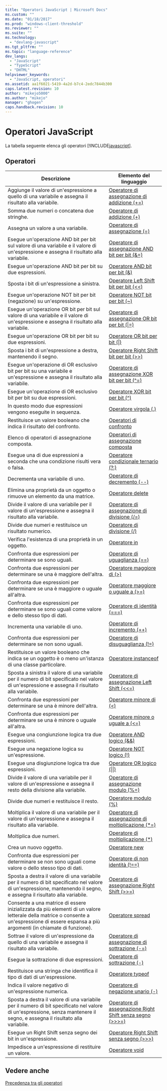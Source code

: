 ```yaml
---
title: "Operatori JavaScript | Microsoft Docs"
ms.custom: ""
ms.date: "01/18/2017"
ms.prod: "windows-client-threshold"
ms.reviewer: ""
ms.suite: ""
ms.technology: 
  - "devlang-javascript"
ms.tgt_pltfrm: ""
ms.topic: "language-reference"
dev_langs: 
  - "JavaScript"
  - "TypeScript"
  - "DHTML"
helpviewer_keywords: 
  - "JavaScript, operatori"
ms.assetid: aa1f6021-5419-4a2d-b7c4-2edc7844b300
caps.latest.revision: 10
author: "mikejo5000"
ms.author: "mikejo"
manager: "ghogen"
caps.handback.revision: 10
---
```

# Operatori JavaScript
La tabella seguente elenca gli operatori [!INCLUDE[javascript](../../javascript/includes/javascript-md.md)].  
  
## Operatori  
  
|Descrizione|Elemento del linguaggio|  
|-----------------|-----------------------------|  
|Aggiunge il valore di un'espressione a quello di una variabile e assegna il risultato alla variabile.|[Operatore di assegnazione di addizione \(\+\=\)](../../javascript/reference/addition-assignment-operator-decrement-equal-javascript.md)|  
|Somma due numeri o concatena due stringhe.|[Operatore di addizione \(\+\)](../../javascript/reference/addition-operator-decrement-javascript.md)|  
|Assegna un valore a una variabile.|[Operatore di assegnazione \(\=\)](../../javascript/reference/assignment-operator-decrement-equal-javascript.md)|  
|Esegue un'operazione AND bit per bit sul valore di una variabile e il valore di un'espressione e assegna il risultato alla variabile.|[Operatore di assegnazione AND bit per bit \(&\=\)](../../javascript/reference/bitwise-and-assignment-operator-decrement-equal-javascript.md)|  
|Esegue un'operazione AND bit per bit su due espressioni.|[Operatore AND bit per bit \(&\)](../../javascript/reference/bitwise-and-operator-decrement-javascript.md)|  
|Sposta i bit di un'espressione a sinistra.|[Operatore Left Shift bit per bit \(\<\<\)](../../javascript/reference/bitwise-left-shift-operator-decrement-javascript.md)|  
|Esegue un'operazione NOT bit per bit \(negazione\) su un'espressione.|[Operatore NOT bit per bit \(~\)](../../javascript/reference/bitwise-not-operator-decrement-tilde-javascript.md)|  
|Esegue un'operazione OR bit per bit sul valore di una variabile e il valore di un'espressione e assegna il risultato alla variabile.|[Operatore di assegnazione OR bit per bit \(&#124;\=\)](../../javascript/reference/bitwise-or-assignment-operator-decrement-equal-javascript.md)|  
|Esegue un'operazione OR bit per bit su due espressioni.|[Operatore OR bit per bit \(&#124;\)](../../javascript/reference/bitwise-or-operator-decrement-javascript.md)|  
|Sposta i bit di un'espressione a destra, mantenendo il segno.|[Operatore Right Shift bit per bit \(\>\>\)](../../javascript/reference/bitwise-right-shift-operator-decrement-javascript.md)|  
|Esegue un'operazione di OR esclusivo bit per bit su una variabile e un'espressione e assegna il risultato alla variabile.|[Operatore di assegnazione XOR bit per bit \(^\=\)](../../javascript/reference/bitwise-xor-assignment-operator-decrement-hat-equal-javascript.md)|  
|Esegue un'operazione di OR esclusivo bit per bit su due espressioni.|[Operatore XOR bit per bit \(^\)](../../javascript/reference/bitwise-xor-operator-decrement-hat-javascript.md)|  
|In questo modo due espressioni vengono eseguite in sequenza.|[Operatore virgola \(,\)](../../javascript/reference/comma-operator-decrement-javascript.md)|  
|Restituisce un valore booleano che indica il risultato del confronto.|[Operatori di confronto](../../javascript/reference/comparison-operators-javascript.md)|  
|Elenco di operatori di assegnazione composta.|[Operatori di assegnazione composta](../../javascript/reference/compound-assignment-operators-javascript.md)|  
|Esegue una di due espressioni a seconda che una condizione risulti vera o falsa.|[Operatore condizionale ternario \(?:\)](../../javascript/reference/conditional-ternary-operator-decrement-javascript.md)|  
|Decrementa una variabile di uno.|[Operatore di decremento \(\-\-\)](../../javascript/reference/increment-and-decrement-operators-javascript.md)|  
|Elimina una proprietà da un oggetto o rimuove un elemento da una matrice.|[Operatore delete](../../javascript/reference/delete-operator-decrementjavascript.md)|  
|Divide il valore di una variabile per il valore di un'espressione e assegna il risultato alla variabile.|[Operatore di assegnazione di divisione \(\/\=\)](../../javascript/reference/division-assignment-operator-decrement-equal-javascript.md)|  
|Divide due numeri e restituisce un risultato numerico.|[Operatore di divisione \(\/\)](../../javascript/reference/division-operator-decrement-javascript.md)|  
|Verifica l'esistenza di una proprietà in un oggetto.|[Operatore in](../../javascript/reference/in-operator-decrementjavascript.md)|  
|Confronta due espressioni per determinare se sono uguali.|[Operatore di uguaglianza \(\=\=\)](../../javascript/reference/comparison-operators-javascript.md)|  
|Confronta due espressioni per determinare se una è maggiore dell'altra.|[Operatore maggiore di \(\>\)](../../javascript/reference/comparison-operators-javascript.md)|  
|Confronta due espressioni per determinare se una è maggiore o uguale all'altra.|[Operatore maggiore o uguale a \(\>\=\)](../../javascript/reference/comparison-operators-javascript.md)|  
|Confronta due espressioni per determinare se sono uguali come valore e dello stesso tipo di dati.|[Operatore di identità \(\=\=\=\)](../../javascript/reference/comparison-operators-javascript.md)|  
|Incrementa una variabile di uno.|[Operatore di incremento \(\+\+\)](../../javascript/reference/increment-and-decrement-operators-javascript.md)|  
|Confronta due espressioni per determinare se non sono uguali.|[Operatore di disuguaglianza \(\!\=\)](../../javascript/reference/comparison-operators-javascript.md)|  
|Restituisce un valore booleano che indica se un oggetto è o meno un'istanza di una classe particolare.|[Operatore instanceof](../../javascript/reference/instanceof-operator-decrementjavascript.md)|  
|Sposta a sinistra il valore di una variabile per il numero di bit specificato nel valore di un'espressione e assegna il risultato alla variabile.|[Operatore di assegnazione Left Shift \(\<\<\=\)](../../javascript/reference/left-shift-assignment-operator-decrement-equal-javascript.md)|  
|Confronta due espressioni per determinare se una è minore dell'altra.|[Operatore minore di \(\<\)](../../javascript/reference/comparison-operators-javascript.md)|  
|Confronta due espressioni per determinare se una è minore o uguale all'altra.|[Operatore minore o uguale a \(\<\=\)](../../javascript/reference/comparison-operators-javascript.md)|  
|Esegue una congiunzione logica tra due espressioni.|[Operatore AND logico \(&&\)](../../javascript/reference/logical-and-operator-decrement-javascript.md)|  
|Esegue una negazione logica su un'espressione.|[Operatore NOT logico \(\!\)](../../javascript/reference/logical-not-operator-decrement-exclpt-javascript.md)|  
|Esegue una disgiunzione logica tra due espressioni.|[Operatore OR logico \(&#124;&#124;\)](../../javascript/reference/logical-or-operator-decrement-javascript.md)|  
|Divide il valore di una variabile per il valore di un'espressione e assegna il resto della divisione alla variabile.|[Operatore di assegnazione modulo \(%\=\)](../../javascript/reference/modulus-assignment-operator-decrement-javascript.md)|  
|Divide due numeri e restituisce il resto.|[Operatore modulo \(%\)](../../javascript/reference/modulus-operator-decrementjavascript.md)|  
|Moltiplica il valore di una variabile per il valore di un'espressione e assegna il risultato alla variabile.|[Operatore di assegnazione di moltiplicazione \(\*\=\)](../../javascript/reference/multiplication-assignment-operator-decrement-equal-javascript.md)|  
|Moltiplica due numeri.|[Operatore di moltiplicazione \(\*\)](../../javascript/reference/multiplication-operator-decrement-javascript.md)|  
|Crea un nuovo oggetto.|[Operatore new](../../javascript/reference/new-operator-decrementjavascript.md)|  
|Confronta due espressioni per determinare se non sono uguali come valore o dello stesso tipo di dati.|[Operatore di non identità \(\!\=\=\)](../../javascript/reference/comparison-operators-javascript.md)|  
|Sposta a destra il valore di una variabile per il numero di bit specificato nel valore di un'espressione, mantenendo il segno, e assegna il risultato alla variabile.|[Operatore di assegnazione Right Shift \(\>\>\=\)](../../javascript/reference/right-shift-assignment-operator-decrement-equal-javascript.md)|  
|Consente a una matrice di essere inizializzata da più elementi di un valore letterale della matrice o consente a un'espressione di essere espansa a più argomenti \(in chiamate di funzione\).|[Operatore spread](../../javascript/reference/spread-operator-decrement-dot-dot-dot-javascript.md)|  
|Sottrae il valore di un'espressione da quello di una variabile e assegna il risultato alla variabile.|[Operatore di assegnazione di sottrazione \(\-\=\)](../../javascript/reference/subtraction-assignment-operator-decrement-equal-javascript.md)|  
|Esegue la sottrazione di due espressioni.|[Operatore di sottrazione \(\-\)](../../javascript/reference/subtraction-operator-decrement-javascript.md)|  
|Restituisce una stringa che identifica il tipo di dati di un'espressione.|[Operatore typeof](../../javascript/reference/typeof-operator-decrementjavascript.md)|  
|Indica il valore negativo di un'espressione numerica.|[Operatore di negazione unario \(\-\)](../../javascript/reference/subtraction-operator-decrement-javascript.md)|  
|Sposta a destra il valore di una variabile per il numero di bit specificato nel valore di un'espressione, senza mantenere il segno, e assegna il risultato alla variabile.|[Operatore di assegnazione Right Shift senza segno \(\>\>\>\=\)](../../javascript/reference/unsigned-right-shift-assignment-operator-decrement-equal-javascript.md)|  
|Esegue un Right Shift senza segno dei bit in un'espressione.|[Operatore Right Shift senza segno \(\>\>\>\)](../../javascript/reference/unsigned-right-shift-operator-decrement-javascript.md)|  
|Impedisce a un'espressione di restituire un valore.|[Operatore void](../../javascript/reference/void-operator-decrementjavascript.md)|  
  
## Vedere anche  
 [Precedenza tra gli operatori](../../javascript/operator-subtractprecedence-javascript.md)